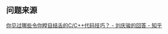 ## 问题来源

[你见过哪些令你瞠目结舌的C/C++代码技巧？ - 刘庆骏的回答 - 知乎](https://www.zhihu.com/question/37692782/answer/73342149)